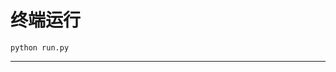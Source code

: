 # 终端运行

```shell
python run.py
```
********************************************************************************************************************************************************************************************************************************************************************************************************************************************************************************************************************************************************************************************************************************************************************************************************************************************************************************************************************************************************************************************************************************************************************************************************************************************************************************************************************************************************************************************************************************************************************************************************************************************************************